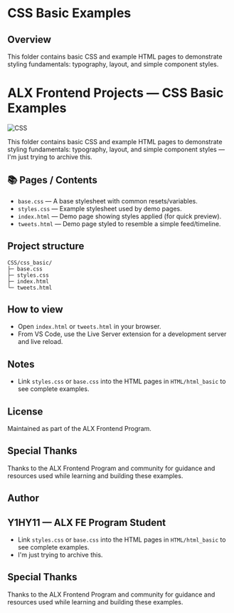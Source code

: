 CSS Basic Examples
==================

Overview
--------

This folder contains basic CSS and example HTML pages to demonstrate styling fundamentals: typography, layout, and simple component styles.

ALX Frontend Projects — CSS Basic Examples
=========================================

![CSS](https://img.shields.io/badge/tech-CSS-blue)

This folder contains basic CSS and example HTML pages to demonstrate styling fundamentals: typography, layout, and simple component styles — I'm just trying to archive this.

## 📚 Pages / Contents

- `base.css` — A base stylesheet with common resets/variables.
- `styles.css` — Example stylesheet used by demo pages.
- `index.html` — Demo page showing styles applied (for quick preview).
- `tweets.html` — Demo page styled to resemble a simple feed/timeline.

Project structure
-----------------

```text
CSS/css_basic/
├─ base.css
├─ styles.css
├─ index.html
└─ tweets.html
```

How to view
-----------

- Open `index.html` or `tweets.html` in your browser.
- From VS Code, use the Live Server extension for a development server and live reload.

Notes
-----

- Link `styles.css` or `base.css` into the HTML pages in `HTML/html_basic` to see complete examples.

License
-------

Maintained as part of the ALX Frontend Program.

Special Thanks
--------------

Thanks to the ALX Frontend Program and community for guidance and resources used while learning and building these examples.

Author
------

Y1HY11 — ALX FE Program Student
-----

- Link `styles.css` or `base.css` into the HTML pages in `HTML/html_basic` to see complete examples.
- I'm just trying to archive this.

Special Thanks
--------------

Thanks to the ALX Frontend Program and community for guidance and resources used while learning and building these examples.
